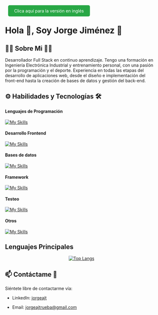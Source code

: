 <a href="README.md" style="background-color: #28a745; color: white; padding: 10px 20px; text-decoration: none; border-radius: 5px; margin: 0 10px;">Clica aquí para la versión en inglés</a>
# Hola 👋, Soy Jorge Jiménez 💪

## 👨‍💻 Sobre Mi 🏋️‍♂️
Desarrollador Full Stack en continuo aprendizaje. Tengo una formación en Ingeniería Electrónica Industrial y entrenamiento personal, con una pasión por la programación y el deporte. Experiencia en todas las etapas del desarrollo de aplicaciones web, desde el diseño e implementación del front-end hasta la creación de bases de datos y gestión del back-end.
## ⚙ Habilidades y Tecnologías 🛠
#### Lenguajes de Programación
[![My Skills](https://skillicons.dev/icons?i=js,py)](https://skillicons.dev)

#### Desarrollo Frontend
[![My Skills](https://skillicons.dev/icons?i=html,css,bootstrap,react)](https://skillicons.dev)

#### Bases de datos
[![My Skills](https://skillicons.dev/icons?i=mysql,postgres)](https://skillicons.dev)

#### Framework
[![My Skills](https://skillicons.dev/icons?i=flask)](https://skillicons.dev)

#### Testeo
[![My Skills](https://skillicons.dev/icons?i=jest)](https://skillicons.dev)

#### Otros
[![My Skills](https://skillicons.dev/icons?i=nodejs,git,github,postman,arduino)](https://skillicons.dev)

## Lenguajes Principales
<p align="center">
  <a href="https://github.com/JorgeAJT/github-readme-stats">
    <img src="https://github-readme-stats.vercel.app/api/top-langs/?username=JorgeAJT&layout=donut" alt="Top Langs">
  </a>
</p>

## 📫 Contáctame 📩
Siéntete libre de contactarme vía:

- LinkedIn: [jorgeajt](https://www.linkedin.com/in/jorgeajt/)

- Email: [jorgeajtrueba@gmail.com](mailto:jorgeajtrueba@gmail.com)
